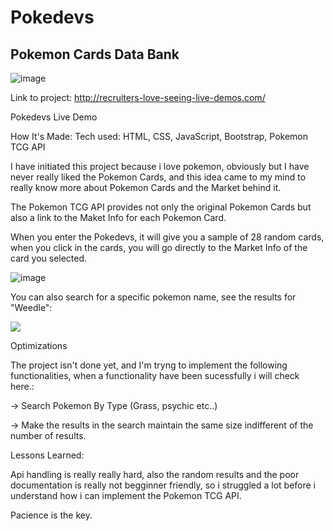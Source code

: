 # Pokedevs
## Pokemon Cards Data Bank
![image](https://github.com/abnerkallil/pokemon_cards_bank/assets/21678666/895e9b80-5db1-4d84-8425-96912250dddf)


Link to project: http://recruiters-love-seeing-live-demos.com/

Pokedevs Live Demo

How It's Made:
Tech used: HTML, CSS, JavaScript, Bootstrap, Pokemon TCG API

I have initiated this project because i love pokemon, obviously but I have never really liked the Pokemon Cards, and this idea came to my mind to really know more about Pokemon Cards and the Market behind it.

The Pokemon TCG API provides not only the original Pokemon Cards but also a link to the Maket Info for each Pokemon Card.

When you enter the Pokedevs, it will give you a sample of 28 random cards, when you click in the cards, you will go directly to the Market Info of the card you selected.


![image](https://github.com/abnerkallil/pokemon_cards_bank/assets/21678666/c66f6696-1feb-4d08-a5f2-7eff209ca440)


You can also search for a specific pokemon name, see the results for "Weedle":

![](https://github.com/abnerkallil/pokemon_cards_bank/blob/main/img/PokeDevs-Your-Personal-Pokemon-Bank-Google-Chrome-2023-05-31-15-54-36.gif)




Optimizations

The project isn't done yet, and I'm tryng to implement the following functionalities, when a functionality have been sucessfully i will check here.:

-> Search Pokemon By Type (Grass, psychic etc..)

-> Make the results in the search maintain the same size indifferent of the number of results.

Lessons Learned:

Api handling is really really hard, also the random results and the poor documentation is really not begginner friendly, so i struggled a lot before i understand how i can implement the Pokemon TCG API.

Pacience is the key.
